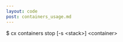 ```yaml
---
layout: code
post: containers_usage.md
---
```



$ cx containers stop [-s &lt;stack&gt;] &lt;container&gt;
